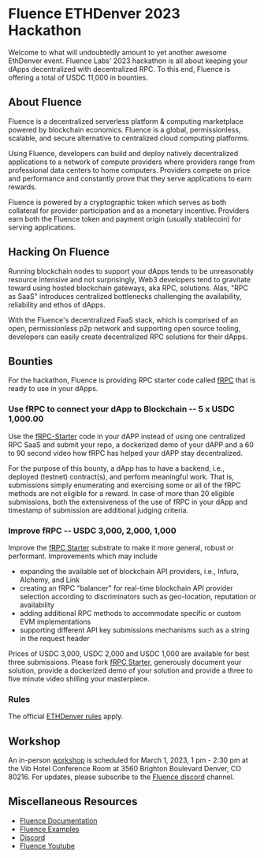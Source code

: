 # Fluence ETHDenver 2023 Hackathon

Welcome to what will undoubtedly amount  to yet another awesome EthDenver event. Fluence Labs' 2023 hackathon is all about keeping your dApps decentralized with decentralized RPC. To this end, Fluence is offering a total of USDC 11,000 in bounties.

## About Fluence

Fluence is a decentralized serverless platform & computing marketplace powered by blockchain economics. Fluence is a global, permissionless, scalable, and secure alternative to centralized cloud computing platforms.

Using Fluence, developers can build and deploy natively decentralized applications to a network of compute providers where providers range from professional data centers to home computers. Providers compete on price and performance and constantly prove that they serve applications to earn rewards.

Fluence is powered by a cryptographic token which serves as both collateral for provider participation and as a monetary incentive. Providers earn both the Fluence token and payment origin (usually stablecoin) for serving applications.

## Hacking On Fluence

Running blockchain nodes to support your dApps tends to be unreasonably resource intensive and not surprisingly, Web3 developers tend to gravitate toward using hosted blockchain gateways, aka RPC, solutions. Alas, "RPC as SaaS" introduces centralized bottlenecks challenging the availability, reliability and ethos of dApps.

With the Fluence's decentralized FaaS stack, which is comprised of an open, permissionless p2p network and supporting open source tooling, developers can easily create decentralized RPC solutions for their dApps.

## Bounties

For the hackathon, Fluence is providing RPC starter code called [fRPC](./fRPC-Starter) that is ready to use in your dApps.

### Use fRPC to connect your dApp to Blockchain -- 5 x USDC 1,000.00

Use the [fRPC-Starter](./fRPC-Starter/) code in your dAPP instead of using one centralized RPC SaaS and submit your repo, a dockerized demo of your dAPP and a 60 to 90 second video how fRPC has helped your dAPP stay decentralized.


For the purpose of this bounty, a dApp has to have a backend, i.e., deployed (testnet) contract(s), and perform meaningful work. That is, submissions simply enumerating and exercising some or all of the fRPC methods are not eligible for a reward. In case of more than 20 eligible submissions, both the extensiveness of the use of fRPC in your dApp and timestamp of submission are additional judging criteria.

### Improve fRPC -- USDC 3,000, 2,000, 1,000

Improve the [fRPC Starter](./fRPC-Starter/) substrate to make it more general, robust or performant. Improvements which may include

* expanding the available set of blockchain API providers, i.e., Infura, Alchemy, and Link
* creating an fRPC "balancer" for real-time blockchain API provider selection according to discriminators such as geo-location, reputation or availability
* adding additional RPC methods to accommodate specific or custom EVM implementations
* supporting different API key submissions mechanisms such as a string in the request header 

Prices of USDC 3,000, USDC 2,000 and USDC 1,000 are available for best three submissions. Please fork [fRPC Starter](./fRPC-Starter/), generously document your solution, provide a dockerized demo of your solution and provide a three to five minute video shilling your masterpiece.    


### Rules

The official [ETHDenver rules](https://www.ethdenver.com/) apply.

## Workshop

An in-person [workshop](./Workshop/) is scheduled for March 1, 2023, 1 pm - 2:30 pm at the Vib Hotel Conference Room at 3560 Brighton Boulevard Denver, CO 80216. For updates, please subscribe to the [Fluence discord](https://fluence.chat) channel.

## Miscellaneous Resources

* [Fluence Documentation](https://doc.fluence.dev)
* [Fluence Examples](TBD)
* [Discord](https://fluence.chat)
* [Fluence Youtube](https://www.youtube.com/channel/UC3b5eFyKRFlEMwSJ1BTjpbw)
